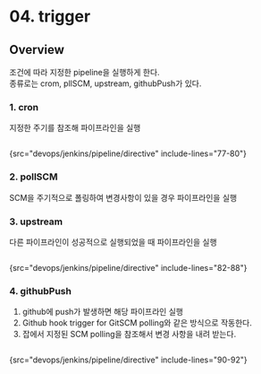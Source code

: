 # 04. trigger 

## Overview
조건에 따라 지정한 pipeline을 실행하게 한다.  
종류로는 crom, pllSCM, upstream, githubPush가 있다.


### 1. cron
지정한 주기를 참조해 파이프라인을 실행

```Groovy
```
{src="devops/jenkins/pipeline/directive" include-lines="77-80"}

### 2. pollSCM
SCM을 주기적으로 폴링하여 변경사항이 있을 경우 파이프라인을 실행



### 3. upstream
다른 파이프라인이 성공적으로 실행되었을 때 파이프라인을 실행

```Groovy
```
{src="devops/jenkins/pipeline/directive" include-lines="82-88"}

### 4. githubPush
1. github에 push가 발생하면 해당 파이프라인 실행
2. Github hook trigger for GitSCM polling와 같은 방식으로 작동한다.
3. 잡에서 지정된 SCM polling을 참조해서 변경 사항을 내려 받는다.

```Groovy
```
{src="devops/jenkins/pipeline/directive" include-lines="90-92"}